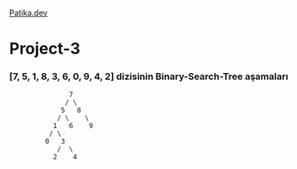 [Patika.dev](https://www.patika.dev/tr)

# Project-3

### [7, 5, 1, 8, 3, 6, 0, 9, 4, 2] dizisinin Binary-Search-Tree aşamaları
                   7
                  / \
                 5   8
                / \    \
               1   6    9
              / \
             0   3
                /  \
               2    4
